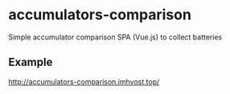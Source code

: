 # accumulators-comparison

Simple accumulator comparison SPA (Vue.js) to collect batteries
## Example
http://accumulators-comparison.imhvost.top/

